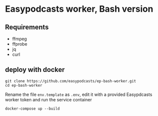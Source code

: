 # Easypodcasts worker, Bash version

## Requirements

- ffmpeg
- ffprobe
- jq
- curl

## deploy with docker

```
git clone https://github.com/easypodcasts/ep-bash-worker.git
cd ep-bash-worker
```

Rename the file `env.template` as `.env`, edit it with a provided Easypdcasts worker token and run the service container

```
docker-compose up --build
```
